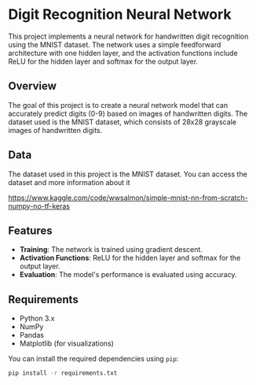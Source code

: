 # Digit Recognition Neural Network

This project implements a neural network for handwritten digit recognition using the MNIST dataset. The network uses a simple feedforward architecture with one hidden layer, and the activation functions include ReLU for the hidden layer and softmax for the output layer.

## Overview

The goal of this project is to create a neural network model that can accurately predict digits (0-9) based on images of handwritten digits. The dataset used is the MNIST dataset, which consists of 28x28 grayscale images of handwritten digits.

## Data
The dataset used in this project is the MNIST dataset.
You can access the dataset and more information about it 

https://www.kaggle.com/code/wwsalmon/simple-mnist-nn-from-scratch-numpy-no-tf-keras

## Features
- **Training**: The network is trained using gradient descent.
- **Activation Functions**: ReLU for the hidden layer and softmax for the output layer.
- **Evaluation**: The model's performance is evaluated using accuracy.

## Requirements
- Python 3.x
- NumPy
- Pandas
- Matplotlib (for visualizations)
  
You can install the required dependencies using `pip`:

```bash
pip install -r requirements.txt

